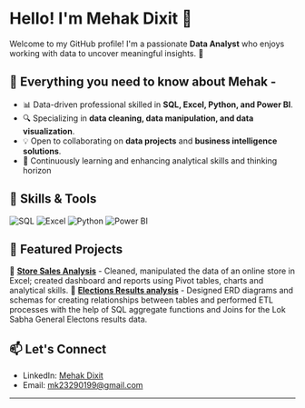 # Hello! I'm Mehak Dixit 👋

Welcome to my GitHub profile! I'm a passionate **Data Analyst** who enjoys working with data to uncover meaningful insights. 🚀

## 🔹 Everything you need to know about Mehak -
- 📊 Data-driven professional skilled in **SQL, Excel, Python, and Power BI**.
- 🔍 Specializing in **data cleaning, data manipulation, and data visualization**.
- 💡 Open to collaborating on **data projects** and **business intelligence solutions**.
- 🌱 Continuously learning and enhancing analytical skills and thinking horizon

## 🔧 Skills & Tools
![SQL](https://img.shields.io/badge/SQL-Expert-blue?style=flat-square)
![Excel](https://img.shields.io/badge/Excel-Data--Analysis-green?style=flat-square)
![Python](https://img.shields.io/badge/Python-Data--Driven%20Projects-yellow?style=flat-square)
![Power BI](https://img.shields.io/badge/Power%20BI-Business%20Intelligence-orange?style=flat-square)

## 📂 Featured Projects
🔹 **[Store Sales Analysis](https://github.com/MehakDixit/Store-Sales-Report)** - Cleaned, manipulated the data of an online store in Excel; created dashboard and reports using Pivot tables, charts and analytical skills.
🔹 **[Elections Results analysis]((https://github.com/MehakDixit/Elections-Results-Analysis))** - Designed ERD diagrams and schemas for creating relationships between tables and performed ETL processes with the help of SQL aggregate functions and Joins for the Lok Sabha General Electons results data.
## 📫 Let's Connect
- LinkedIn: [Mehak Dixit](www.linkedin.com/in/mehak-dixit-3a131327b)
- Email: mk23290199@gmail.com

---

